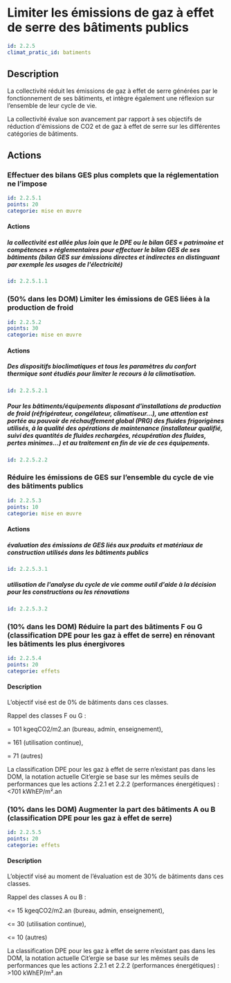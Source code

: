 # Limiter les émissions de gaz à effet de serre des bâtiments publics
```yaml
id: 2.2.5
climat_pratic_id: batiments
```
## Description
La collectivité réduit les émissions de gaz à effet de serre générées par le fonctionnement de ses bâtiments, et intègre également une réflexion sur l’ensemble de leur cycle de vie.

La collectivité évalue son avancement par rapport à ses objectifs de réduction d'émissions de CO2 et de gaz à effet de serre sur les différentes catégories de bâtiments.


## Actions
### Effectuer des bilans GES plus complets que la réglementation ne l’impose
```yaml
id: 2.2.5.1
points: 20
categorie: mise en œuvre
```
#### Actions
##### la collectivité est allée plus loin que le DPE ou le bilan GES « patrimoine et compétences » réglementaires pour effectuer le bilan GES de ses bâtiments (bilan GES sur émissions directes et indirectes en distinguant par exemple les usages de l'électricité)
```yaml
id: 2.2.5.1.1
```


### (50% dans les DOM) Limiter les émissions de GES liées à la production de froid
```yaml
id: 2.2.5.2
points: 30
categorie: mise en œuvre
```
#### Actions
##### Des dispositifs bioclimatiques et tous les paramètres du confort thermique sont étudiés pour limiter le recours à la climatisation.
```yaml
id: 2.2.5.2.1
```

##### Pour les bâtiments/équipements disposant d'installations de production de froid (réfrigérateur, congélateur, climatiseur...), une attention est portée au pouvoir de réchauffement global (PRG) des fluides frigorigènes utilisés, à la qualité des opérations de maintenance (installateur qualifié, suivi des quantités de fluides rechargées, récupération des fluides, pertes minimes...) et au traitement en fin de vie de ces équipements.
```yaml
id: 2.2.5.2.2
```


### Réduire les émissions de GES sur l’ensemble du cycle de vie des bâtiments publics
```yaml
id: 2.2.5.3
points: 10
categorie: mise en œuvre
```
#### Actions
##### évaluation des émissions de GES liés aux produits et matériaux de construction utilisés dans les bâtiments publics
```yaml
id: 2.2.5.3.1
```

##### utilisation de l'analyse du cycle de vie comme outil d'aide à la décision pour les constructions ou les rénovations
```yaml
id: 2.2.5.3.2
```


### (10% dans les DOM) Réduire la part des bâtiments F ou G (classification DPE pour les gaz à effet de serre) en rénovant les bâtiments les plus énergivores
```yaml
id: 2.2.5.4
points: 20
categorie: effets
```
#### Description
L’objectif visé est de 0% de bâtiments dans ces classes.

Rappel des classes F ou G :

= 101 kgeqCO2/m2.an (bureau, admin, enseignement),

= 161 (utilisation continue),

= 71 (autres)

La classification DPE pour les gaz à effet de serre n’existant pas dans les DOM, la notation actuelle Cit’ergie se base sur les mêmes seuils de performances que les actions 2.2.1 et 2.2.2 (performances énergétiques) : <701 kWhEP/m².an



### (10% dans les DOM) Augmenter la part des bâtiments A ou B (classification DPE pour les gaz à effet de serre)
```yaml
id: 2.2.5.5
points: 20
categorie: effets
```
#### Description
L’objectif visé au moment de l’évaluation est de 30% de bâtiments dans ces classes.

Rappel des classes A ou B :

<= 15 kgeqCO2/m2.an (bureau, admin, enseignement),

<= 30 (utilisation continue),

<= 10 (autres)

La classification DPE pour les gaz à effet de serre n’existant pas dans les DOM, la notation actuelle Cit’ergie se base sur les mêmes seuils de performances que les actions 2.2.1 et 2.2.2 (performances énergétiques)  : >100 kWhEP/m².an



